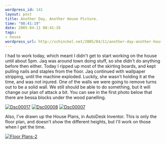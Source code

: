 ```yaml
--- 
wordpress_id: 141
layout: post
title: Another Day, Another House Picture.
time: "08:41:19"
date: 2005-04-11 08:41:19
tags: 
- house
wordpress_url: http://schinckel.net/2005/04/11/another-day-another-house-picture/
---
```

I had to work today, which meant I didn't get to start working on the house until about 5pm. Jaq was around town doing stuff, so she didn't do anything before then either. Today I ripped up most of the skirting boards, and kept pulling nails and staples from the floor. Jaq continued with wallpaper stripping, until the machine exploded. Luckily, she wasn't holding it at the time, and was not injured. One of the walls we were going to remove turns out to be a solid wall. We still should be able to do something, but it will change our plan of attack a bit. You can see in the first photo below that there are bessa blocks under the wood panelling. 

[![Dsc00017][1]][2] [![Dsc00008][3]][4] [![Dsc00007][5]][6]

Also, I've drawn up the House Plans, in AutoDesk Inventor. This is only the floor plan, and doesn't show the different heights, but I'll work on those when I get the time. 

[![Floor Plans-2][7]][8]

   [1]: /images/images/DSC00017-tm.jpg
   [2]: /images/images/DSC00017.jpg
   [3]: /images/images/DSC00008-tm.jpg
   [4]: /images/images/DSC00008.jpg
   [5]: /images/images/DSC00007-tm.jpg
   [6]: /images/images/DSC00007.jpg
   [7]: /images/images/Floor%20Plans-2-tm.jpg
   [8]: /images/images/Floor%20Plans-2.jpg

